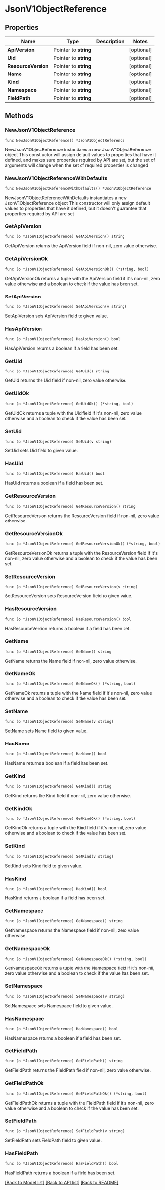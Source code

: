 # JsonV1ObjectReference

## Properties

Name | Type | Description | Notes
------------ | ------------- | ------------- | -------------
**ApiVersion** | Pointer to **string** |  | [optional] 
**Uid** | Pointer to **string** |  | [optional] 
**ResourceVersion** | Pointer to **string** |  | [optional] 
**Name** | Pointer to **string** |  | [optional] 
**Kind** | Pointer to **string** |  | [optional] 
**Namespace** | Pointer to **string** |  | [optional] 
**FieldPath** | Pointer to **string** |  | [optional] 

## Methods

### NewJsonV1ObjectReference

`func NewJsonV1ObjectReference() *JsonV1ObjectReference`

NewJsonV1ObjectReference instantiates a new JsonV1ObjectReference object
This constructor will assign default values to properties that have it defined,
and makes sure properties required by API are set, but the set of arguments
will change when the set of required properties is changed

### NewJsonV1ObjectReferenceWithDefaults

`func NewJsonV1ObjectReferenceWithDefaults() *JsonV1ObjectReference`

NewJsonV1ObjectReferenceWithDefaults instantiates a new JsonV1ObjectReference object
This constructor will only assign default values to properties that have it defined,
but it doesn't guarantee that properties required by API are set

### GetApiVersion

`func (o *JsonV1ObjectReference) GetApiVersion() string`

GetApiVersion returns the ApiVersion field if non-nil, zero value otherwise.

### GetApiVersionOk

`func (o *JsonV1ObjectReference) GetApiVersionOk() (*string, bool)`

GetApiVersionOk returns a tuple with the ApiVersion field if it's non-nil, zero value otherwise
and a boolean to check if the value has been set.

### SetApiVersion

`func (o *JsonV1ObjectReference) SetApiVersion(v string)`

SetApiVersion sets ApiVersion field to given value.

### HasApiVersion

`func (o *JsonV1ObjectReference) HasApiVersion() bool`

HasApiVersion returns a boolean if a field has been set.

### GetUid

`func (o *JsonV1ObjectReference) GetUid() string`

GetUid returns the Uid field if non-nil, zero value otherwise.

### GetUidOk

`func (o *JsonV1ObjectReference) GetUidOk() (*string, bool)`

GetUidOk returns a tuple with the Uid field if it's non-nil, zero value otherwise
and a boolean to check if the value has been set.

### SetUid

`func (o *JsonV1ObjectReference) SetUid(v string)`

SetUid sets Uid field to given value.

### HasUid

`func (o *JsonV1ObjectReference) HasUid() bool`

HasUid returns a boolean if a field has been set.

### GetResourceVersion

`func (o *JsonV1ObjectReference) GetResourceVersion() string`

GetResourceVersion returns the ResourceVersion field if non-nil, zero value otherwise.

### GetResourceVersionOk

`func (o *JsonV1ObjectReference) GetResourceVersionOk() (*string, bool)`

GetResourceVersionOk returns a tuple with the ResourceVersion field if it's non-nil, zero value otherwise
and a boolean to check if the value has been set.

### SetResourceVersion

`func (o *JsonV1ObjectReference) SetResourceVersion(v string)`

SetResourceVersion sets ResourceVersion field to given value.

### HasResourceVersion

`func (o *JsonV1ObjectReference) HasResourceVersion() bool`

HasResourceVersion returns a boolean if a field has been set.

### GetName

`func (o *JsonV1ObjectReference) GetName() string`

GetName returns the Name field if non-nil, zero value otherwise.

### GetNameOk

`func (o *JsonV1ObjectReference) GetNameOk() (*string, bool)`

GetNameOk returns a tuple with the Name field if it's non-nil, zero value otherwise
and a boolean to check if the value has been set.

### SetName

`func (o *JsonV1ObjectReference) SetName(v string)`

SetName sets Name field to given value.

### HasName

`func (o *JsonV1ObjectReference) HasName() bool`

HasName returns a boolean if a field has been set.

### GetKind

`func (o *JsonV1ObjectReference) GetKind() string`

GetKind returns the Kind field if non-nil, zero value otherwise.

### GetKindOk

`func (o *JsonV1ObjectReference) GetKindOk() (*string, bool)`

GetKindOk returns a tuple with the Kind field if it's non-nil, zero value otherwise
and a boolean to check if the value has been set.

### SetKind

`func (o *JsonV1ObjectReference) SetKind(v string)`

SetKind sets Kind field to given value.

### HasKind

`func (o *JsonV1ObjectReference) HasKind() bool`

HasKind returns a boolean if a field has been set.

### GetNamespace

`func (o *JsonV1ObjectReference) GetNamespace() string`

GetNamespace returns the Namespace field if non-nil, zero value otherwise.

### GetNamespaceOk

`func (o *JsonV1ObjectReference) GetNamespaceOk() (*string, bool)`

GetNamespaceOk returns a tuple with the Namespace field if it's non-nil, zero value otherwise
and a boolean to check if the value has been set.

### SetNamespace

`func (o *JsonV1ObjectReference) SetNamespace(v string)`

SetNamespace sets Namespace field to given value.

### HasNamespace

`func (o *JsonV1ObjectReference) HasNamespace() bool`

HasNamespace returns a boolean if a field has been set.

### GetFieldPath

`func (o *JsonV1ObjectReference) GetFieldPath() string`

GetFieldPath returns the FieldPath field if non-nil, zero value otherwise.

### GetFieldPathOk

`func (o *JsonV1ObjectReference) GetFieldPathOk() (*string, bool)`

GetFieldPathOk returns a tuple with the FieldPath field if it's non-nil, zero value otherwise
and a boolean to check if the value has been set.

### SetFieldPath

`func (o *JsonV1ObjectReference) SetFieldPath(v string)`

SetFieldPath sets FieldPath field to given value.

### HasFieldPath

`func (o *JsonV1ObjectReference) HasFieldPath() bool`

HasFieldPath returns a boolean if a field has been set.


[[Back to Model list]](../README.md#documentation-for-models) [[Back to API list]](../README.md#documentation-for-api-endpoints) [[Back to README]](../README.md)


